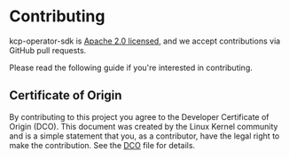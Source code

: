 # Contributing

kcp-operator-sdk is [Apache 2.0 licensed](LICENSE), and we accept contributions via
GitHub pull requests.

Please read the following guide if you're interested in contributing.

## Certificate of Origin

By contributing to this project you agree to the Developer Certificate of
Origin (DCO). This document was created by the Linux Kernel community and is a
simple statement that you, as a contributor, have the legal right to make the
contribution. See the [DCO](DCO) file for details.
